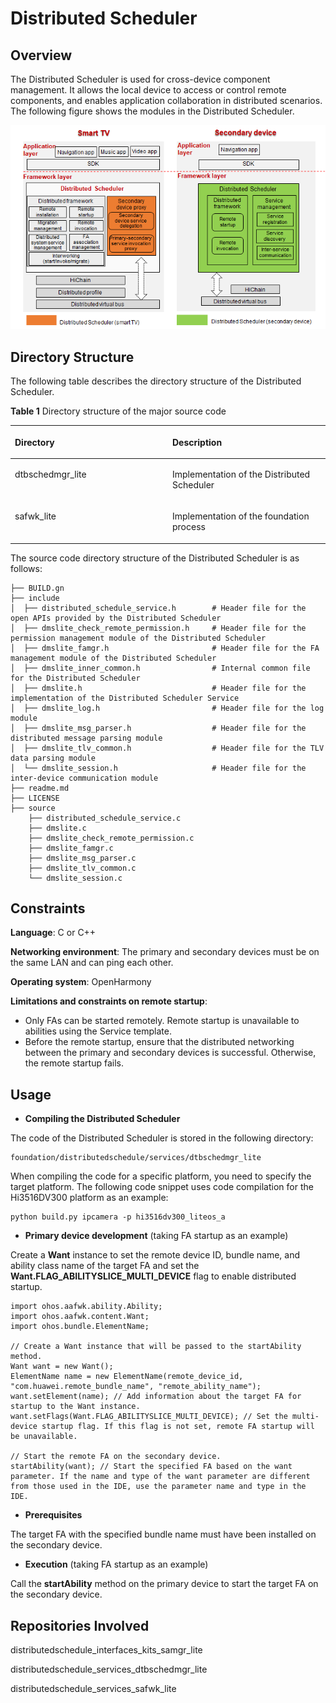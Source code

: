 # Distributed Scheduler<a name="EN-US_TOPIC_0000001051983009"></a>

## Overview<a name="section11660541593"></a>

The Distributed Scheduler is used for cross-device component management. It allows the local device to access or control remote components, and enables application collaboration in distributed scenarios. The following figure shows the modules in the Distributed Scheduler.

![](figures/en-us_image_0000001055103250.png)

## Directory Structure<a name="section1464106163817"></a>

The following table describes the directory structure of the Distributed Scheduler.

**Table 1**  Directory structure of the major source code

<a name="table43531856201716"></a>
<table><thead align="left"><tr id="row20416556201718"><th class="cellrowborder" valign="top" width="50%" id="mcps1.1.3.1.1"><p id="p10416456121716"><a name="p10416456121716"></a><a name="p10416456121716"></a>Directory</p>
</th>
<th class="cellrowborder" valign="top" width="50%" id="mcps1.1.3.1.2"><p id="p1841645631717"><a name="p1841645631717"></a><a name="p1841645631717"></a>Description</p>
</th>
</tr>
</thead>
<tbody><tr id="row64161056151718"><td class="cellrowborder" valign="top" width="50%" headers="mcps1.1.3.1.1 "><p id="p9416656181720"><a name="p9416656181720"></a><a name="p9416656181720"></a>dtbschedmgr_lite</p>
</td>
<td class="cellrowborder" valign="top" width="50%" headers="mcps1.1.3.1.2 "><p id="p541645611177"><a name="p541645611177"></a><a name="p541645611177"></a>Implementation of the Distributed Scheduler</p>
</td>
</tr>
<tr id="row104169564177"><td class="cellrowborder" valign="top" width="50%" headers="mcps1.1.3.1.1 "><p id="p17416125614179"><a name="p17416125614179"></a><a name="p17416125614179"></a>safwk_lite</p>
</td>
<td class="cellrowborder" valign="top" width="50%" headers="mcps1.1.3.1.2 "><p id="p04163569170"><a name="p04163569170"></a><a name="p04163569170"></a>Implementation of the foundation process</p>
</td>
</tr>
</tbody>
</table>

The source code directory structure of the Distributed Scheduler is as follows:

```
├── BUILD.gn
├── include
│  ├── distributed_schedule_service.h        # Header file for the open APIs provided by the Distributed Scheduler
│  ├── dmslite_check_remote_permission.h     # Header file for the permission management module of the Distributed Scheduler
│  ├── dmslite_famgr.h                       # Header file for the FA management module of the Distributed Scheduler
│  ├── dmslite_inner_common.h                # Internal common file for the Distributed Scheduler
│  ├── dmslite.h                             # Header file for the implementation of the Distributed Scheduler Service
│  ├── dmslite_log.h                         # Header file for the log module
│  ├── dmslite_msg_parser.h                  # Header file for the distributed message parsing module
│  ├── dmslite_tlv_common.h                  # Header file for the TLV data parsing module
│  └── dmslite_session.h                     # Header file for the inter-device communication module
├── readme.md
├── LICENSE
├── source
    ├── distributed_schedule_service.c
    ├── dmslite.c
    ├── dmslite_check_remote_permission.c
    ├── dmslite_famgr.c
    ├── dmslite_msg_parser.c
    ├── dmslite_tlv_common.c
    └── dmslite_session.c
```

## Constraints<a name="section1718733212019"></a>

**Language**: C or C++

**Networking environment**: The primary and secondary devices must be on the same LAN and can ping each other.

**Operating system**: OpenHarmony

**Limitations and constraints on remote startup**:

-   Only FAs can be started remotely. Remote startup is unavailable to abilities using the Service template.
-   Before the remote startup, ensure that the distributed networking between the primary and secondary devices is successful. Otherwise, the remote startup fails.

## Usage<a name="section10729231131110"></a>

-   **Compiling the Distributed Scheduler**

The code of the Distributed Scheduler is stored in the following directory:

```
foundation/distributedschedule/services/dtbschedmgr_lite
```

When compiling the code for a specific platform, you need to specify the target platform. The following code snippet uses code compilation for the Hi3516DV300 platform as an example:

```
python build.py ipcamera -p hi3516dv300_liteos_a
```

-   **Primary device development**  \(taking FA startup as an example\)

Create a  **Want**  instance to set the remote device ID, bundle name, and ability class name of the target FA and set the  **Want.FLAG\_ABILITYSLICE\_MULTI\_DEVICE**  flag to enable distributed startup.

```
import ohos.aafwk.ability.Ability;
import ohos.aafwk.content.Want;
import ohos.bundle.ElementName;

// Create a Want instance that will be passed to the startAbility method.
Want want = new Want();
ElementName name = new ElementName(remote_device_id, "com.huawei.remote_bundle_name", "remote_ability_name"); 
want.setElement(name); // Add information about the target FA for startup to the Want instance.
want.setFlags(Want.FLAG_ABILITYSLICE_MULTI_DEVICE); // Set the multi-device startup flag. If this flag is not set, remote FA startup will be unavailable.

// Start the remote FA on the secondary device.
startAbility(want); // Start the specified FA based on the want parameter. If the name and type of the want parameter are different from those used in the IDE, use the parameter name and type in the IDE.
```

-   **Prerequisites**

The target FA with the specified bundle name must have been installed on the secondary device.

-   **Execution**  \(taking FA startup as an example\)

Call the  **startAbility**  method on the primary device to start the target FA on the secondary device.

## Repositories Involved<a name="section176111311166"></a>

distributedschedule\_interfaces\_kits\_samgr\_lite

distributedschedule\_services\_dtbschedmgr\_lite

distributedschedule\_services\_safwk\_lite

